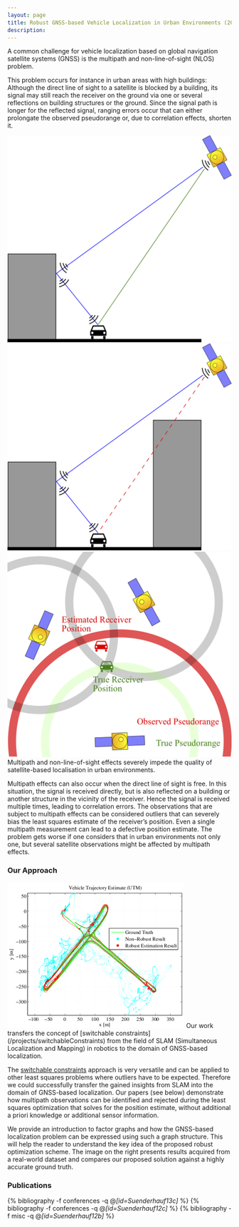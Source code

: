 ```yaml
---
layout: page
title: Robust GNSS-based Vehicle Localization in Urban Environments (2012-2013)
description:
---
```



A common challenge for vehicle localization based on global navigation satellite systems (GNSS) is the multipath and non-line-of-sight (NLOS) problem.

This problem occurs for instance in urban areas with high buildings: Although the direct line of sight to a satellite is blocked by a building, its signal may still reach the receiver on the ground via one or several reflections on building structures or the ground. Since the signal path is longer for the reflected signal, ranging errors occur that can either prolongate the observed pseudorange or, due to correlation effects, shorten it.

<div class="img_row">
<img class="col one" src="/assets/img/projects/gnss/multipath.png"/>
<img class="col one" src="/assets/img/projects/gnss/nlos.png"/>
<img class="col one" src="/assets/img/projects/gnss/3Sats-outlier.png"/>

</div>
<div class="col three caption">
Multipath and non-line-of-sight effects severely impede the quality of satellite-based localisation in urban environments.
</div>

Multipath effects can also occur when the direct line of sight is free. In this situation, the signal is received directly, but is also reflected on a building or another structure in the vicinity of the receiver. Hence the signal is received multiple times, leading to correlation errors. The observations that are subject to multipath effects can be considered outliers that can severely bias the least squares estimate of the receiver’s position. Even a single multipath measurement can lead to a defective position estimate. The problem gets worse if one considers that in urban environments not only one, but several satellite observations might be affected by multipath effects.


### Our Approach

<img class="right pad20" src="/assets/img/projects/gnss/trajectory.png"/>
Our work transfers the concept of [switchable constraints](/projects/switchableConstraints) from the field of SLAM (Simultaneous Localization and Mapping) in robotics to the domain of GNSS-based localization.

The [switchable constraints](/projects/switchableConstraints) approach is very versatile and can be applied to other least squares problems where outliers have to be expected. Therefore we could successfully transfer the gained insights from SLAM into the domain of GNSS-based localization. Our papers (see below) demonstrate how multipath observations can be identified and rejected during the least squares optimization that solves for the position estimate, without additional a priori knowledge or additional sensor information.

We provide an introduction to factor graphs and how the GNSS-based localization problem can be expressed using such a graph structure. This will help the reader to understand the key idea of the proposed robust optimization scheme. The image on the right presents results acquired from a real-world dataset and compares our proposed solution against a highly accurate ground truth.


### Publications
  {% bibliography -f conferences -q @*[id=Suenderhauf13c]* %}
  {% bibliography -f conferences -q @*[id=Suenderhauf12c]* %}
  {% bibliography -f misc -q @*[id=Suenderhauf12b]* %}

